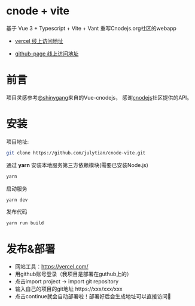 # cnode + vite

基于 Vue 3 + Typescript + Vite + Vant  重写Cnodejs.org社区的webapp 

- [vercel 线上访问地址](https://cnode-vite.vercel.app)

- [github-page 线上访问地址](https://julytian.github.io/cnode-vite)

# 前言
项目灵感参考[@shinygang](https://github.com/shinygang/Vue-cnodejs)来自的Vue-cnodejs， 感谢[cnodejs](https://cnodejs.org/)社区提供的API。
# 安装

项目地址:

```bash
git clone https://github.com/julytian/cnode-vite.git
```

通过 **yarn** 安装本地服务第三方依赖模块(需要已安装Node.js)

```bash
yarn
```

启动服务

```bash
yarn dev
```

发布代码

```bash
yarn run build
```
# 发布&部署

- 网站工具：https://vercel.com/
- 用github账号登录（我项目是部署在guthub上的）
- 点击import project -> import git repository
- 输入自己的项目的git地址 https://xxx/xxx/xxx
- 点击continue就会自动部署啦！部署好后会生成地址可以直接访问🍾
